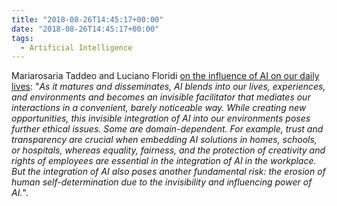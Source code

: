 ```yaml
---
title: "2018-08-26T14:45:17+00:00"
date: "2018-08-26T14:45:17+00:00"
tags:
  - Artificial Intelligence
---
```


Mariarosaria Taddeo and Luciano Floridi [on the influence of AI on our daily lives](http://science.sciencemag.org/content/361/6404/751): "*As it matures and disseminates, AI blends into our lives, experiences, and environments and becomes an invisible facilitator that mediates our interactions in a convenient, barely noticeable way. While creating new opportunities, this invisible integration of AI into our environments poses further ethical issues. Some are domain-dependent. For example, trust and transparency are crucial when embedding AI solutions in homes, schools, or hospitals, whereas equality, fairness, and the protection of creativity and rights of employees are essential in the integration of AI in the workplace. But the integration of AI also poses another fundamental risk: the erosion of human self-determination due to the invisibility and influencing power of AI.*".
